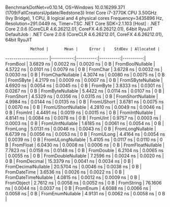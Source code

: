 
BenchmarkDotNet=v0.10.14, OS=Windows 10.0.16299.371 (1709/FallCreatorsUpdate/Redstone3)
Intel Core i7-3770K CPU 3.50GHz (Ivy Bridge), 1 CPU, 8 logical and 4 physical cores
Frequency=3435896 Hz, Resolution=291.0449 ns, Timer=TSC
.NET Core SDK=2.1.103
  [Host]     : .NET Core 2.0.6 (CoreCLR 4.6.26212.01, CoreFX 4.6.26212.01), 64bit RyuJIT
  DefaultJob : .NET Core 2.0.6 (CoreCLR 4.6.26212.01, CoreFX 4.6.26212.01), 64bit RyuJIT


               Method |       Mean |     Error |    StdDev | Allocated |
--------------------- |-----------:|----------:|----------:|----------:|
             FromBool |  3.6829 ns | 0.0022 ns | 0.0020 ns |       0 B |
     FromBoolNullable |  4.5722 ns | 0.0101 ns | 0.0079 ns |       0 B |
             FromChar |  3.6728 ns | 0.0032 ns | 0.0030 ns |       0 B |
     FromCharNullable |  4.3074 ns | 0.0080 ns | 0.0075 ns |       0 B |
            FromSByte |  4.2179 ns | 0.0009 ns | 0.0007 ns |       0 B |
    FromSByteNullable |  4.6920 ns | 0.0054 ns | 0.0045 ns |       0 B |
             FromByte |  3.8333 ns | 0.0301 ns | 0.0267 ns |       0 B |
     FromByteNullable |  5.4422 ns | 0.0114 ns | 0.0107 ns |       0 B |
            FromShort |  4.5329 ns | 0.0356 ns | 0.0315 ns |       0 B |
    FromShortNullable |  4.9984 ns | 0.0144 ns | 0.0135 ns |       0 B |
           FromUShort |  3.6781 ns | 0.0075 ns | 0.0070 ns |       0 B |
   FromUShortNullable |  4.2810 ns | 0.0049 ns | 0.0046 ns |       0 B |
              FromInt |  4.4491 ns | 0.0019 ns | 0.0015 ns |       0 B |
      FromIntNullable |  4.8141 ns | 0.0084 ns | 0.0078 ns |       0 B |
             FromUInt |  0.9757 ns | 0.0003 ns | 0.0003 ns |       0 B |
     FromUIntNullable |  1.6185 ns | 0.0061 ns | 0.0054 ns |       0 B |
             FromLong |  5.0131 ns | 0.0046 ns | 0.0043 ns |       0 B |
     FromLongNullable |  6.6739 ns | 0.0056 ns | 0.0053 ns |       0 B |
            FromULong |  4.4164 ns | 0.0054 ns | 0.0039 ns |       0 B |
    FromULongNullable |  5.4105 ns | 0.0117 ns | 0.0110 ns |       0 B |
            FromFloat |  6.0430 ns | 0.0008 ns | 0.0006 ns |       0 B |
    FromFloatNullable |  7.7823 ns | 0.0158 ns | 0.0148 ns |       0 B |
           FromDouble |  6.2104 ns | 0.0065 ns | 0.0055 ns |       0 B |
   FromDoubleNullable |  7.2596 ns | 0.0024 ns | 0.0020 ns |       0 B |
          FromDecimal | 15.3379 ns | 0.0041 ns | 0.0034 ns |       0 B |
  FromDecimalNullable | 20.5704 ns | 0.0046 ns | 0.0038 ns |       0 B |
         FromDateTime |  3.6536 ns | 0.0026 ns | 0.0022 ns |       0 B |
 FromDateTimeNullable |  4.0815 ns | 0.0012 ns | 0.0009 ns |       0 B |
           FromObject |  2.7612 ns | 0.0058 ns | 0.0052 ns |       0 B |
           FromString | 76.1606 ns | 0.0044 ns | 0.0037 ns |       0 B |
             FromEnum |  4.6088 ns | 0.0066 ns | 0.0058 ns |       0 B |
     FromEnumNullable |  4.9131 ns | 0.0062 ns | 0.0058 ns |       0 B |
